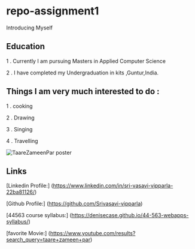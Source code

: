 # repo-assignment1
 Introducing Myself


## Education

1 . Currently I am pursuing Masters in Applied Computer Science 

2 . I have completed my Undergraduation in kits ,Guntur,India.

## Things I am very much interested to do :

1 . cooking

2 . Drawing

3 . Singing

4 . Travelling


![TaareZameenPar poster](https://user-images.githubusercontent.com/69984398/91119245-60935400-e658-11ea-8110-f4ff1f625602.jpg)



## Links
[Linkedin Profile:] (https://www.linkedin.com/in/sri-vasavi-vipparla-22ba81126/)

[Github Profile:] (https://github.com/Srivasavi-vipparla)

[44563 course syllabus:] (https://denisecase.github.io/44-563-webapps-syllabus/)

[favorite Movie:] (https://www.youtube.com/results?search_query=taare+zameen+par)
